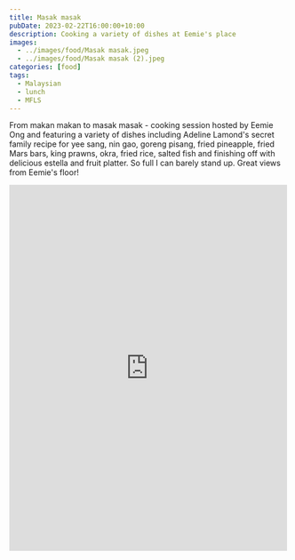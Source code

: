 ```yaml
---
title: Masak masak
pubDate: 2023-02-22T16:00:00+10:00
description: Cooking a variety of dishes at Eemie's place
images:
  - ../images/food/Masak masak.jpeg
  - ../images/food/Masak masak (2).jpeg
categories: [food]
tags:
  - Malaysian
  - lunch
  - MFLS
---
```


From makan makan to masak masak - cooking session hosted by Eemie Ong and featuring a variety of dishes including Adeline Lamond's secret family recipe for yee sang, nin gao, goreng pisang, fried pineapple, fried Mars bars, king prawns, okra, fried rice, salted fish and finishing off with delicious estella and fruit platter. So full I can barely stand up. Great views from Eemie's floor!

<iframe src="https://www.facebook.com/plugins/post.php?href=https%3A%2F%2Fwww.facebook.com%2Fchris1.tham%2Fposts%2Fpfbid0dUBQYHXDUPMkPLk6QoYWD9EqMe3LHgjJchjsM8eLn7QrSJWEd43hXGSN6xHX5GMZl&show_text=true&width=500" width="500" height="659" style="border:none;overflow:hidden" scrolling="no" frameborder="0" allowfullscreen="true" allow="autoplay; clipboard-write; encrypted-media; picture-in-picture; web-share"></iframe>
